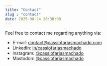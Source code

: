 ```yaml
---
title: "Contact"
slug : "contact"
date: 2025-08-24 20:30:00
---
```


Feel free to contact me regarding anything via:

- E-mail: [contact@cassiofariasmachado.com](mailto:contact@cassiofariasmachado.com)
- LinkedIn: [in/cassiofariasmachado](https://www.linkedin.com/in/cassiofariasmachado)
- Instagram: [@cassiofariasmachado](https://instagram.com/cassiofariasmachado)
- Mastodon: [@cassiofariasmachado](https://mastodon.social/@cassiofariasmachado)

